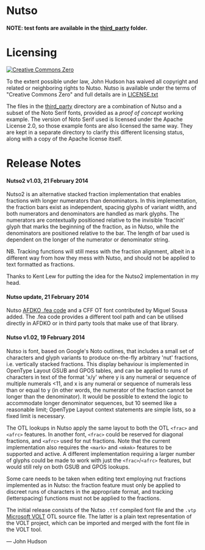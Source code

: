# Nutso

#### NOTE: test fonts are available in the [third_party](third_party/) folder.

# Licensing

[![Creative Commons Zero](http://i.creativecommons.org/p/zero/1.0/88x31.png)](http://creativecommons.org/publicdomain/zero/1.0/)

To the extent possible under law, John Hudson has waived all copyright and related or neighboring rights to Nutso.
Nutso is available under the terms of "Creative Commons Zero" and full details are in [LICENSE.txt](LICENSE.txt)

The files in the [third_party](third_party/) directory are a combination of Nutso and a subset of the Noto Serif fonts, provided as a _proof of concept_ working example.
The version of Noto Serif used is licensed under the Apache License 2.0, so those example fonts are also licensed the same way. 
They are kept in a separate directory to clarify this different licensing status, along with a copy of the Apache license itself.

# Release Notes

#### Nutso2 v1.03, 21 February 2014

Nutso2 is an alternative stacked fraction implementation that enables fractions with longer numerators than denominators. In this implementation, the fraction bars exist as independent, spacing glyphs of variant width, and both numerators and denominators are handled as mark glyphs. The numerators are contextually positioned relative to the invisible 'fracinit' glyph that marks the beginning of the fraction, as in Nutso, while the denominators are positioned relative to the bar. The length of bar used is dependent on the longer of the numerator or denominator string.

NB. Tracking functions will still mess with the fraction alignment, albeit in a different way from how they mess with Nutso, and should not be applied to text formatted as fractions.

Thanks to Kent Lew for putting the idea for the Nutso2 implementation in my head.

#### Nutso update, 21 February 2014

Nutso [AFDKO .fea code](http://www.adobe.com/devnet/opentype/afdko/topic_feature_file_syntax.html) and a CFF OT font contributed by Miguel Sousa added. The .fea code provides a different tool path and can be utilised directly in AFDKO or in third party tools that make use of that library.

#### Nutso v1.02, 19 February 2014

Nutso is font, based on Google's Noto outlines, that includes a small set of characters and glyph variants to produce on-the-fly arbitrary 'nut' fractions, i.e. vertically stacked fractions. This display behaviour is implemented in OpenType Layout GSUB and GPOS tables, and can be applied to runs of characters in text of the format 'x/y' where y is any numeral or sequence of multiple numerals <11, and x is any numeral or sequence of numerals less than or equal to y (in other words, the numerator of the fraction cannot be longer than the denominator). It would be possible to extend the logic to accommodate longer denominator sequences, but 10 seemed like a reasonable limit; OpenType Layout context statements are simple lists, so a fixed limit is necessary.

The OTL lookups in Nutso apply the same layout to both the OTL `<frac>` and `<afrc>` features. In another font, `<frac>` could be reserved for diagonal fractions, and `<afrc>` used for nut fractions. Note that the current implementation also requires the `<mark>` and `<mkmk>` features to be supported and active. A different implementation requiring a larger number of glyphs could be made to work with just the `<frac>`/`<afrc>` features, but would still rely on both GSUB and GPOS lookups.

Some care needs to be taken when editing text employing nut fractions implemented as in Nutso: the fraction feature must only be applied to discreet runs of characters in the appropriate format, and tracking (letterspacing) functions must not be applied to the fractions.

The initial release consists of the Nutso `.ttf` compiled font file and the `.vtp` [Microsoft VOLT](http://www.microsoft.com/typography/volt.mspx) OTL source file. The latter is a plain text representation of the VOLT project, which can be imported and merged with the font file in the VOLT tool.

— John Hudson
